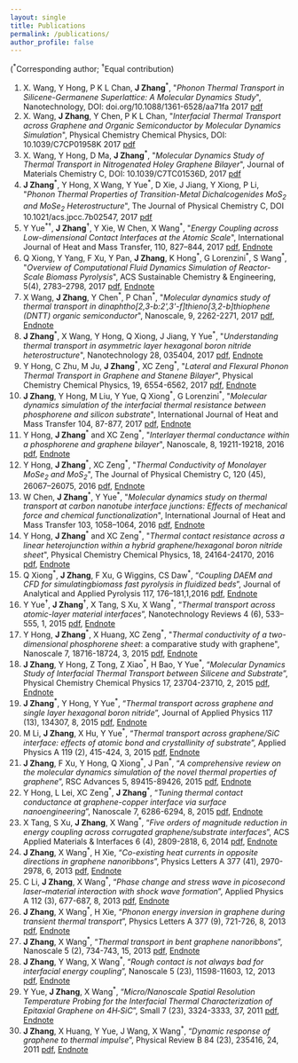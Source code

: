 ```yaml
---
layout: single
title: Publications
permalink: /publications/
author_profile: false
---
```


(<sup>\*</sup>Corresponding author; <sup>†</sup>Equal contribution)  

1. X. Wang, Y Hong, P K L Chan, **J Zhang**<sup>\*</sup>, "_Phonon Thermal Transport in Silicene-Germanene Superlattice: A Molecular Dynamics Study_", Nanotechnology, DOI: doi.org/10.1088/1361-6528/aa71fa 2017 [pdf](http://iopscience.iop.org/article/10.1088/1361-6528/aa71fa)
1. X. Wang, **J Zhang**, Y Chen, P K L Chan, "_Interfacial Thermal Transport across Graphene and Organic Semiconductor by Molecular Dynamics Simulation_", Physical Chemistry Chemical Physics, DOI: 10.1039/C7CP01958K 2017 [pdf](http://pubs.rsc.org/en/content/articlelanding/2017/cp/c7cp01958k#!divAbstract)
1. X. Wang, Y Hong, D Ma, **J Zhang**<sup>\*</sup>, "_Molecular Dynamics Study of Thermal Transport in Nitrogenated Holey Graphene Bilayer_", Journal of Materials Chemistry C, DOI: 10.1039/C7TC01536D, 2017 [pdf](https://drive.google.com/file/d/0B3Yj4QkZpI-dS1RVdXlDRzJBMU0/view?usp=sharing)
1. **J Zhang**<sup>\*</sup>, Y Hong, X Wang, Y Yue<sup>\*</sup>, D Xie, J Jiang, Y Xiong, P Li, "_Phonon Thermal Properties of Transition-Metal Dichalcogenides MoS<sub>2</sub> and MoSe<sub>2</sub> Heterostructure_", The Journal of Physical Chemistry C, DOI 10.1021/acs.jpcc.7b02547, 2017 [pdf](https://drive.google.com/file/d/0B3Yj4QkZpI-dSGYxSlRtLWxXRHc/view?usp=sharing)
1. Y Yue<sup>\*</sup><sup>†</sup>, **J Zhang**<sup>†</sup>, Y Xie, W Chen, X Wang<sup>\*</sup>, "_Energy Coupling across Low-dimensional Contact Interfaces at the Atomic Scale_", International Journal of Heat and Mass Transfer, 110, 827–844, 2017 [pdf](https://drive.google.com/file/d/0B3Yj4QkZpI-dbHZraTVJU016cDQ/view?usp=sharing), [Endnote](https://drive.google.com/uc?export=download&id=0B3Yj4QkZpI-dbFgzYi1BaWM2eDA)
1. Q Xiong, Y Yang, F Xu, Y Pan, **J Zhang**, K Hong<sup>\*</sup>, G Lorenzini<sup>\*</sup>, S Wang<sup>\*</sup>, "_Overview of Computational Fluid Dynamics Simulation of Reactor-Scale Biomass Pyrolysis_", ACS Sustainable Chemistry & Engineering, 5(4), 2783–2798, 2017 [pdf](https://drive.google.com/file/d/0B3Yj4QkZpI-dTGVDZFdyRlhqaVE/view?usp=sharing), [Endnote](https://drive.google.com/uc?export=download&id=0B3Yj4QkZpI-dR3hqQ2puenpmcnM)
1. X Wang, **J Zhang**, Y Chen<sup>\*</sup>, P Chan<sup>\*</sup>, "_Molecular dynamics study of thermal transport in dinaphtho[2,3-b:2',3'-f]thieno[3,2-b]thiophene (DNTT) organic semiconductor_", Nanoscale, 9, 2262-2271, 2017 [pdf](https://drive.google.com/file/d/0B3Yj4QkZpI-ddHJYWmpEeWVkZ1k/view?usp=sharing), [Endnote](https://drive.google.com/uc?export=download&id=0B3Yj4QkZpI-dTC1MNXl2a191OEU)
1. **J Zhang**<sup>\*</sup>, X Wang, Y Hong, Q Xiong, J Jiang, Y Yue<sup>\*</sup>, "_Understanding thermal transport in asymmetric layer hexagonal boron nitride heterostructure_", Nanotechnology 28, 035404, 2017 [pdf](https://drive.google.com/file/d/0B3Yj4QkZpI-dMnBVbi1oWUQ2b00/view?usp=sharing), [Endnote](https://drive.google.com/uc?export=download&id=0B3Yj4QkZpI-dR0k1V1VySnF6ZXc)
1. Y Hong, C Zhu, M Ju, **J Zhang**<sup>\*</sup>, XC Zeng<sup>\*</sup>, "_Lateral and Flexural Phonon Thermal Transport in Graphene and Stanene Bilayer_", Physical Chemistry Chemical Physics, 19, 6554-6562, 2017 [pdf](https://drive.google.com/file/d/0B3Yj4QkZpI-dckNxSVVFWlpGbUk/view?usp=sharing), [Endnote](https://drive.google.com/uc?export=download&id=0B3Yj4QkZpI-dbklKa2RTOWJPTWM)
1. **J Zhang**, Y Hong, M Liu, Y Yue, Q Xiong<sup>\*</sup>, G Lorenzini<sup>\*</sup>, "_Molecular dynamics simulation of the interfacial thermal resistance between phosphorene and silicon substrate_", International Journal of Heat and Mass Transfer 104, 87-877, 2017 [pdf](https://drive.google.com/file/d/0B3Yj4QkZpI-deGVXQ0pybURsRjA/view?usp=sharing), [Endnote](https://drive.google.com/uc?export=download&id=0B3Yj4QkZpI-dZHNZSllyUDZKUjQ)
1. Y Hong, **J Zhang**<sup>\*</sup> and XC Zeng<sup>\*</sup>, "_Interlayer thermal conductance within a phosphorene and graphene bilayer_", Nanoscale, 8, 19211-19218, 2016 [pdf](https://drive.google.com/file/d/0B3Yj4QkZpI-dOF9EaGk5UnBwQm8/view?usp=sharing), [Endnote](https://drive.google.com/uc?export=download&id=0B3Yj4QkZpI-dMlV4LVRURktmU2c)
1. Y Hong, **J Zhang**<sup>\*</sup>, XC Zeng<sup>\*</sup>, "_Thermal Conductivity of Monolayer MoSe<sub>2</sub> and MoS<sub>2</sub>_", The Journal of Physical Chemistry C, 120 (45), 26067–26075, 2016 [pdf](https://drive.google.com/file/d/0B3Yj4QkZpI-dSmZpd0RqVUprc1U/view?usp=sharing), [Endnote](https://drive.google.com/uc?export=download&id=0B3Yj4QkZpI-dRE5WaUFXd2U0M2c)
1. W Chen, **J Zhang**<sup>\*</sup>, Y Yue<sup>\*</sup>, "_Molecular dynamics study on thermal transport at carbon nanotube interface junctions: Effects of mechanical force and chemical functionalization_", International Journal of Heat and Mass Transfer 103, 1058–1064, 2016 [pdf](https://drive.google.com/file/d/0B3Yj4QkZpI-ddjB3bEw2MDg2YTQ/view?usp=sharing), [Endnote](https://drive.google.com/uc?export=download&id=0B3Yj4QkZpI-dWk5NUzEyMkN2bUU)
1. Y Hong, **J Zhang**<sup>\*</sup> and XC Zeng<sup>\*</sup>, "_Thermal contact resistance across a linear heterojunction within a hybrid graphene/hexagonal boron nitride sheet_", Physical Chemistry Chemical Physics, 18, 24164-24170, 2016 [pdf](https://drive.google.com/file/d/0B3Yj4QkZpI-dTXRaaWJTTlBsWDQ/view?usp=sharing), [Endnote](https://drive.google.com/uc?export=download&id=0B3Yj4QkZpI-dQ2RSTDJ0eEJtTnc)
1. Q Xiong<sup>\*</sup>, **J Zhang**, F Xu, G Wiggins, CS Daw<sup>\*</sup>, “_Coupling DAEM and CFD for simulatingbiomass fast pyrolysis in fluidized beds_”, Journal of Analytical and Applied Pyrolysis 117, 176–181,1,2016 [pdf](https://drive.google.com/open?id=0B3Yj4QkZpI-dOHp3TXhoemx4N1k), [Endnote](https://drive.google.com/uc?export=download&id=0B3Yj4QkZpI-ddHF5R3BfNW4zbzA)
1. Y Yue<sup>†</sup>, **J Zhang**<sup>†</sup>, X Tang, S Xu, X Wang<sup>\*</sup>, “_Thermal transport across atomic-layer material interfaces_”, Nanotechnology Reviews 4 (6), 533–555, 1, 2015 [pdf](https://drive.google.com/open?id=0B3Yj4QkZpI-dWnFydmtwNDF4RUE), [Endnote](https://drive.google.com/uc?export=download&id=0B3Yj4QkZpI-dX0xOb3FuRTZPM3c)
1. Y Hong, **J Zhang**<sup>\*</sup>, X Huang, XC Zeng<sup>\*</sup>, "_Thermal conductivity of a two-dimensional phosphorene sheet_: a comparative study with graphene", Nanoscale 7, 18716-18724, 3, 2015 [pdf](https://drive.google.com/open?id=0B3Yj4QkZpI-dNHdiQ0JNTlkxMzA), [Endnote](https://drive.google.com/uc?export=download&id=0B3Yj4QkZpI-dSlZoMDZBeW5PcUE)
1. **J Zhang**, Y Hong, Z Tong, Z Xiao<sup>\*</sup>, H Bao, Y Yue<sup>\*</sup>, “_Molecular Dynamics Study of Interfacial Thermal Transport between Silicene and Substrate_”, Physical Chemistry Chemical Physics 17, 23704-23710, 2, 2015 [pdf](https://drive.google.com/open?id=0B3Yj4QkZpI-dU2RuY0JYdlRNMk0), [Endnote](https://drive.google.com/uc?export=download&id=0B3Yj4QkZpI-dVlhEWDlkUnVZaFU)
1. **J Zhang**<sup>\*</sup>, Y Hong, Y Yue<sup>\*</sup>, “_Thermal transport across graphene and single layer hexagonal boron nitride_”, Journal of Applied Physics 117 (13), 134307, 8, 2015 [pdf](https://drive.google.com/open?id=0B3Yj4QkZpI-dbGdlM0NmcTE2ZWM), [Endnote](https://drive.google.com/uc?export=download&id=0B3Yj4QkZpI-da0ZaeG5KMXFzV0E)
1. M Li, **J Zhang**, X Hu, Y Yue<sup>\*</sup>, “_Thermal transport across graphene/SiC interface: effects of atomic bond and crystallinity of substrate_”, Applied Physics A 119 (2), 415-424, 3, 2015 [pdf](https://drive.google.com/open?id=0B3Yj4QkZpI-ddU9ISVdaSk1jdGs), [Endnote](https://drive.google.com/uc?export=download&id=0B3Yj4QkZpI-da1dkc1JuUGdYaHM)
1. **J Zhang**, F Xu, Y Hong, Q Xiong<sup>\*</sup>, J Pan<sup>\*</sup>, “_A comprehensive review on the molecular dynamics simulation of the novel thermal properties of graphene_”, RSC Advances 5, 89415-89426, 2015 [pdf](https://drive.google.com/open?id=0B3Yj4QkZpI-dV2JIVlRIQ2dTNkk), [Endnote](https://drive.google.com/uc?export=download&id=0B3Yj4QkZpI-dU0ZCQmhFZGt6RUk)
1. Y Hong, L Lei, XC Zeng<sup>\*</sup>, **J Zhang**<sup>\*</sup>, “_Tuning thermal contact conductance at graphene-copper interface via surface nanoengineering_”, Nanoscale 7, 6286-6294, 8, 2015 [pdf](https://drive.google.com/open?id=0B3Yj4QkZpI-dcHJxLXU2TXlsczg), [Endnote](https://drive.google.com/uc?export=download&id=0B3Yj4QkZpI-dS2Q0cHlSaHBjRlU)
1. X Tang, S Xu, **J Zhang**, X Wang<sup>\*</sup>, “_Five orders of magnitude reduction in energy coupling across corrugated graphene/substrate interfaces_”, ACS Applied Materials & Interfaces 6 (4), 2809-2818, 6, 2014 [pdf](https://drive.google.com/open?id=0B3Yj4QkZpI-db2NRVE9JbWhGZEk), [Endnote](https://drive.google.com/uc?export=download&id=0B3Yj4QkZpI-dTGJKVHhsaXM1Zlk)
1. **J Zhang**, X Wang<sup>\*</sup>, H Xie, “_Co-existing heat currents in opposite directions in graphene nanoribbons_”, Physics Letters A 377 (41), 2970-2978, 6, 2013 [pdf](https://drive.google.com/open?id=0B3Yj4QkZpI-daHJmaEs1eE5WME0), [Endnote](https://drive.google.com/uc?export=download&id=0B3Yj4QkZpI-dQ2VXaVZqMXVhdFk)
1. C Li, **J Zhang**, X Wang<sup>\*</sup>, “_Phase change and stress wave in picosecond laser–material interaction with shock wave formation_”, Applied Physics A 112 (3), 677-687, 8, 2013 [pdf](https://drive.google.com/open?id=0B3Yj4QkZpI-dYlNka1pNd0dVNFE), [Endnote](https://drive.google.com/uc?export=download&id=0B3Yj4QkZpI-daTVWTUtMblA5VjQ)
1. **J Zhang**, X Wang<sup>\*</sup>, H Xie, “_Phonon energy inversion in graphene during transient thermal transport_”, Physics Letters A 377 (9), 721-726, 8, 2013 [pdf](https://drive.google.com/open?id=0B3Yj4QkZpI-dcnZRZzh0Qkt4QkE), [Endnote](https://drive.google.com/uc?export=download&id=0B3Yj4QkZpI-daGlsRmx5YTg1dmM)
1. **J Zhang**, X Wang<sup>\*</sup>, “_Thermal transport in bent graphene nanoribbons_”, Nanoscale 5 (2), 734-743, 15, 2013 [pdf](https://drive.google.com/open?id=0B3Yj4QkZpI-dbDZ5NWVHa1hLQlU), [Endnote](https://drive.google.com/uc?export=download&id=0B3Yj4QkZpI-dMEItSF9yc19rX1k)
1. **J Zhang**, Y Wang, X Wang<sup>\*</sup>, “_Rough contact is not always bad for interfacial energy coupling_”, Nanoscale 5 (23), 11598-11603, 12, 2013 [pdf](https://drive.google.com/open?id=0B3Yj4QkZpI-dWFl4c3N1US1hS2s), [Endnote](https://drive.google.com/uc?export=download&id=0B3Yj4QkZpI-dXzVkXzYxSVprRUk)
1. Y Yue, **J Zhang**, X Wang<sup>\*</sup>, “_Micro/Nanoscale Spatial Resolution Temperature Probing for the Interfacial Thermal Characterization of Epitaxial Graphene on 4H‐SiC_”, Small 7 (23), 3324-3333, 37, 2011 [pdf](https://drive.google.com/open?id=0B3Yj4QkZpI-dUjE4dW54Q09rd0k), [Endnote](https://drive.google.com/uc?export=download&id=0B3Yj4QkZpI-dMzVaQUl6QmhxRDQ)
1. **J Zhang**, X Huang, Y Yue, J Wang, X Wang<sup>\*</sup>, “_Dynamic response of graphene to thermal impulse_”, Physical Review B 84 (23), 235416, 24, 2011 [pdf](https://drive.google.com/file/d/0B3Yj4QkZpI-dY1N1ekprMndvbnc/view?usp=sharing), [Endnote](https://drive.google.com/uc?export=download&id=0B3Yj4QkZpI-dNHN4M3FGLXFKb2s)
